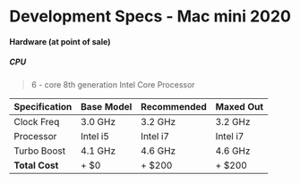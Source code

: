 # Development Specs - Mac mini 2020


#### Hardware (at point of sale)

##### CPU

> 6 - core 8th generation Intel Core Processor

Specification | Base Model | Recommended | Maxed Out
------------- | ---------- | ----------- | ---------
Clock Freq    | 3.0 GHz    | 3.2 GHz     | 3.2 GHz
Processor     | Intel i5   | Intel i7    | Intel i7
Turbo Boost   | 4.1 GHz    | 4.6 GHz     | 4.6 GHz
**Total Cost**| + $0       | + $200      | + $200

